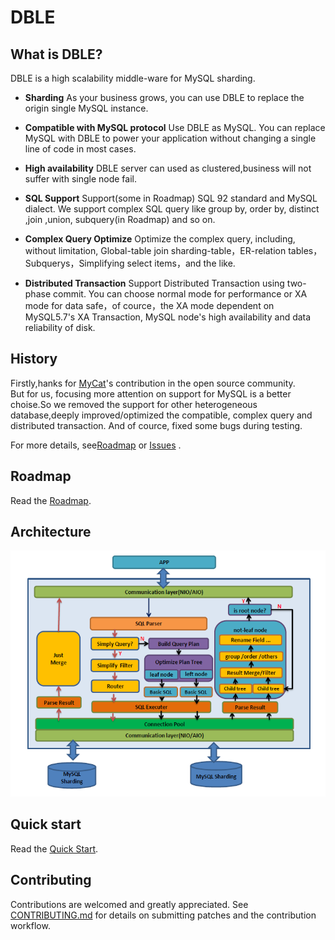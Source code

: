 # DBLE

## What is DBLE?

DBLE is a high scalability middle-ware for MySQL sharding.


- __Sharding__
As your business grows, you can use DBLE to replace the origin single MySQL instance. 

- __Compatible with MySQL protocol__
Use DBLE as MySQL. You can replace MySQL with DBLE to power your application  without changing a single line of code in most cases.

- __High availability__
DBLE server can used as clustered,business will not suffer with single node fail.

- __SQL Support__
Support(some in Roadmap) SQL 92 standard and MySQL dialect. We support complex SQL query like group by, order by, distinct ,join ,union, subquery(in Roadmap) and so on.

- __Complex Query Optimize__
Optimize the complex query, including, without limitation, Global-table join sharding-table，ER-relation tables，Subquerys，Simplifying select items，and the like.

- __Distributed Transaction__
Support Distributed Transaction using  two-phase commit. You can choose normal mode for performance or XA mode for data safe，of cource，the XA mode dependent on MySQL5.7's XA Transaction, MySQL node's high availability and data reliability of disk.


## History
Firstly,hanks for [MyCat](https://github.com/MyCATApache/Mycat-Server)'s contribution in the open source community.  
But for us, focusing more attention on support for MySQL is a better choise.So we removed the support for other heterogeneous database,deeply improved/optimized the compatible, complex query and distributed transaction. And of cource, fixed some bugs during testing.

For more details, see[Roadmap](./docs/ROADMAP.md) or [Issues](https://github.com/actiontech/dble/issues) . 

## Roadmap

Read the [Roadmap](./docs/ROADMAP.md).

## Architecture

![architecture](./docs/architecture.png)

## Quick start 
Read the [Quick Start](./docs/QUICKSTART.md).


## Contributing

Contributions are welcomed and greatly appreciated. See [CONTRIBUTING.md](./docs/CONTRIBUTING.md)
for details on submitting patches and the contribution workflow.



